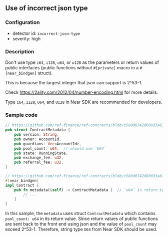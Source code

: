 ## Use of incorrect json type

### Configuration

* detector id: `incorrect-json-type`
* severity: high

### Description

Don't use type `i64`, `i128`, `u64`, or `u128` as the parameters or return values of public interfaces (public functions without `#[private]` macro in a `#[near_bindgen]` struct).

This is because the largest integer that json can support is 2\^53-1.

Check https://2ality.com/2012/04/number-encoding.html for more details.

Type `I64`, `I128`, `U64`, and `U128` in Near SDK are recommended for developers.

### Sample code

```rust
// https://github.com/ref-finance/ref-contracts/blob/c580d8742d80033a630a393180163ab70f9f3c94/ref-exchange/src/views.rs#L15
pub struct ContractMetadata {
    pub version: String,
    pub owner: AccountId,
    pub guardians: Vec<AccountId>,
    pub pool_count: u64,  // should use `U64`
    pub state: RunningState,
    pub exchange_fee: u32,
    pub referral_fee: u32,
}

// https://github.com/ref-finance/ref-contracts/blob/c580d8742d80033a630a393180163ab70f9f3c94/ref-exchange/src/views.rs#L171
#[near_bindgen]
impl Contract {
    pub fn metadata(&self) -> ContractMetadata {  // `u64` in return type
        // ...
    }
}
```

In this sample, the `metadata` uses struct `ContractMetadata` which contains `pool_count: u64` in its return value. Since return values of public functions are sent back to the front end using json and the value of `pool_count` may exceed 2\^53-1. Therefore, string type `U64` from Near SDK should be used.
